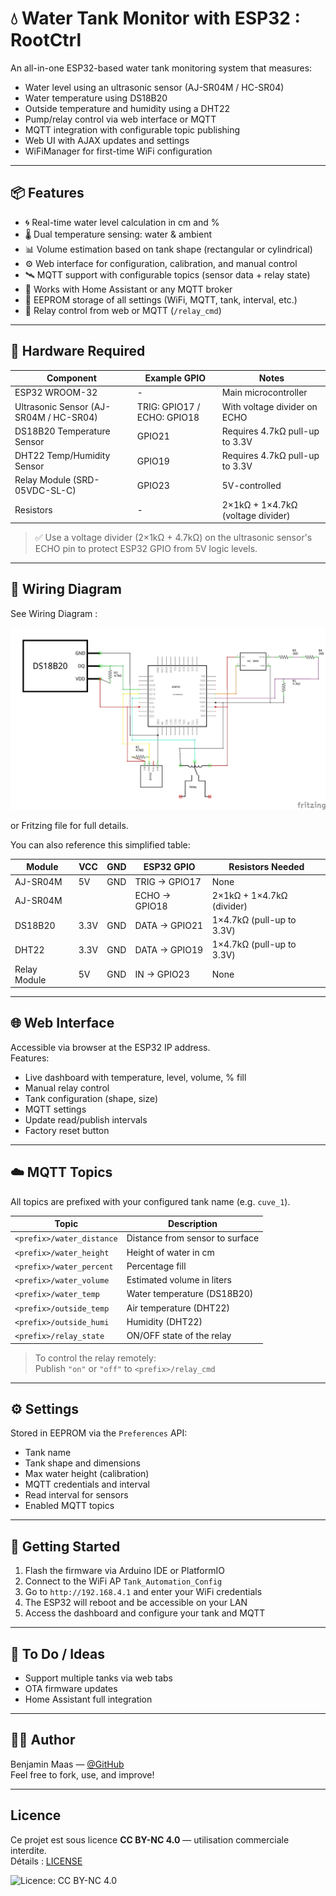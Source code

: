 # 💧 Water Tank Monitor with ESP32 : RootCtrl

An all-in-one ESP32-based water tank monitoring system that measures:

- Water level using an ultrasonic sensor (AJ-SR04M / HC-SR04)
- Water temperature using DS18B20
- Outside temperature and humidity using a DHT22
- Pump/relay control via web interface or MQTT
- MQTT integration with configurable topic publishing
- Web UI with AJAX updates and settings
- WiFiManager for first-time WiFi configuration

---

## 📦 Features

- 🌀 Real-time water level calculation in cm and %
- 🌡️ Dual temperature sensing: water & ambient
- 📊 Volume estimation based on tank shape (rectangular or cylindrical)
- ⚙️ Web interface for configuration, calibration, and manual control
- 🛰️ MQTT support with configurable topics (sensor data + relay state)
- 📱 Works with Home Assistant or any MQTT broker
- 🔧 EEPROM storage of all settings (WiFi, MQTT, tank, interval, etc.)
- 🔌 Relay control from web or MQTT (`/relay_cmd`)

---

## 🧰 Hardware Required

| Component                  | Example GPIO | Notes                             |
|---------------------------|--------------|-----------------------------------|
| ESP32 WROOM-32            | -            | Main microcontroller              |
| Ultrasonic Sensor (AJ-SR04M / HC-SR04) | TRIG: GPIO17 / ECHO: GPIO18 | With voltage divider on ECHO |
| DS18B20 Temperature Sensor| GPIO21       | Requires 4.7kΩ pull-up to 3.3V    |
| DHT22 Temp/Humidity Sensor| GPIO19       | Requires 4.7kΩ pull-up to 3.3V    |
| Relay Module (SRD-05VDC-SL-C) | GPIO23 | 5V-controlled                     |
| Resistors                 | -            | 2×1kΩ + 1×4.7kΩ (voltage divider) |

> ✅ Use a voltage divider (2×1kΩ + 4.7kΩ) on the ultrasonic sensor's ECHO pin to protect ESP32 GPIO from 5V logic levels.

---

## 🔌 Wiring Diagram

See Wiring Diagram :

![Wiring Diagram](./eletrical/ElectricalSketch.jpg) 

or Fritzing file for full details.

You can also reference this simplified table:

| Module       | VCC  | GND | ESP32 GPIO    | Resistors Needed          |
| ------------ | ---- | --- | ------------- | ------------------------- |
| AJ-SR04M     | 5V   | GND | TRIG → GPIO17 | None                      |
| AJ-SR04M     |      |     | ECHO → GPIO18 | 2×1kΩ + 1×4.7kΩ (divider) |
| DS18B20      | 3.3V | GND | DATA → GPIO21 | 1×4.7kΩ (pull-up to 3.3V) |
| DHT22        | 3.3V | GND | DATA → GPIO19 | 1×4.7kΩ (pull-up to 3.3V) |
| Relay Module | 5V   | GND | IN → GPIO23   | None                      |

---

## 🌐 Web Interface

Accessible via browser at the ESP32 IP address.  
Features:

- Live dashboard with temperature, level, volume, % fill
- Manual relay control
- Tank configuration (shape, size)
- MQTT settings
- Update read/publish intervals
- Factory reset button

---

## ☁️ MQTT Topics

All topics are prefixed with your configured tank name (e.g. `cuve_1`).

| Topic              | Description               |
|-------------------|---------------------------|
| `<prefix>/water_distance` | Distance from sensor to surface |
| `<prefix>/water_height`   | Height of water in cm            |
| `<prefix>/water_percent`  | Percentage fill                  |
| `<prefix>/water_volume`   | Estimated volume in liters       |
| `<prefix>/water_temp`     | Water temperature (DS18B20)      |
| `<prefix>/outside_temp`   | Air temperature (DHT22)          |
| `<prefix>/outside_humi`   | Humidity (DHT22)                 |
| `<prefix>/relay_state`    | ON/OFF state of the relay        |

> To control the relay remotely:  
> Publish `"on"` or `"off"` to `<prefix>/relay_cmd`

---

## ⚙️ Settings

Stored in EEPROM via the `Preferences` API:

- Tank name
- Tank shape and dimensions
- Max water height (calibration)
- MQTT credentials and interval
- Read interval for sensors
- Enabled MQTT topics

---

## 🔧 Getting Started

1. Flash the firmware via Arduino IDE or PlatformIO
2. Connect to the WiFi AP `Tank_Automation_Config`
3. Go to `http://192.168.4.1` and enter your WiFi credentials
4. The ESP32 will reboot and be accessible on your LAN
5. Access the dashboard and configure your tank and MQTT

---

## 🚀 To Do / Ideas

- Support multiple tanks via web tabs
- OTA firmware updates
- Home Assistant full integration

---

## 🧑‍💻 Author

Benjamin Maas — [@GitHub](https://github.com/yourusername)  
Feel free to fork, use, and improve!

---

## Licence

Ce projet est sous licence **CC BY-NC 4.0** — utilisation commerciale interdite.  
Détails : [LICENSE](./LICENSE)

![Licence: CC BY-NC 4.0](https://img.shields.io/badge/Licence-CC--BY--NC%204.0-lightgrey.svg)
